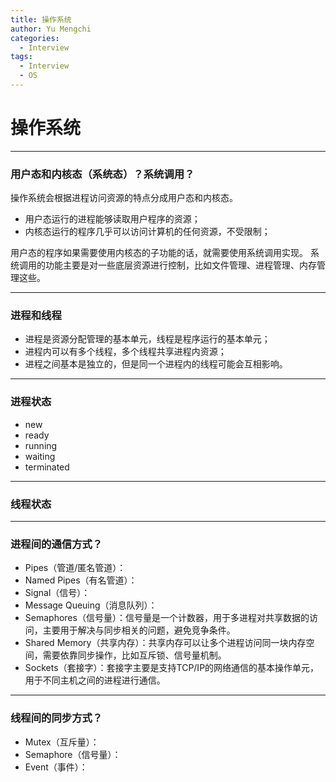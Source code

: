 ```yaml
---
title: 操作系统
author: Yu Mengchi
categories:
  - Interview
tags:
  - Interview
  - OS
---
```


# 操作系统

---

### 用户态和内核态（系统态）？系统调用？

操作系统会根据进程访问资源的特点分成用户态和内核态。

- 用户态运行的进程能够读取用户程序的资源；
- 内核态运行的程序几乎可以访问计算机的任何资源，不受限制；

用户态的程序如果需要使用内核态的子功能的话，就需要使用系统调用实现。
系统调用的功能主要是对一些底层资源进行控制，比如文件管理、进程管理、内存管理这些。

---

### 进程和线程

- 进程是资源分配管理的基本单元，线程是程序运行的基本单元；
- 进程内可以有多个线程，多个线程共享进程内资源；
- 进程之间基本是独立的，但是同一个进程内的线程可能会互相影响。

---
 
### 进程状态

- new
- ready
- running
- waiting
- terminated

---

### 线程状态

---

### 进程间的通信方式？

- Pipes（管道/匿名管道）：
- Named Pipes（有名管道）：
- Signal（信号）：
- Message Queuing（消息队列）：
- Semaphores（信号量）：信号量是一个计数器，用于多进程对共享数据的访问，主要用于解决与同步相关的问题，避免竞争条件。
- Shared Memory（共享内存）：共享内存可以让多个进程访问同一块内存空间，需要依靠同步操作，比如互斥锁、信号量机制。
- Sockets（套接字）：套接字主要是支持TCP/IP的网络通信的基本操作单元，用于不同主机之间的进程进行通信。

---

### 线程间的同步方式？

- Mutex（互斥量）：
- Semaphore（信号量）：
- Event（事件）：
